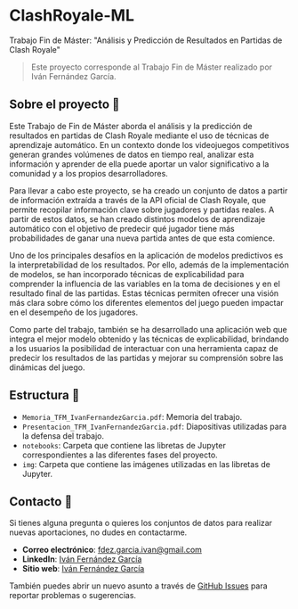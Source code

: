 # ClashRoyale-ML
Trabajo Fin de Máster: "Análisis y Predicción de Resultados en Partidas de Clash Royale"

> Este proyecto corresponde al Trabajo Fin de Máster realizado por Iván Fernández García.


## Sobre el proyecto 📝

Este Trabajo de Fin de Máster aborda el análisis y la predicción de resultados en partidas de Clash Royale mediante el uso de técnicas de aprendizaje automático. En un contexto donde los videojuegos competitivos generan grandes volúmenes de datos en tiempo real, analizar esta información y aprender de ella puede aportar un valor significativo a la comunidad y a los propios desarrolladores.

Para llevar a cabo este proyecto, se ha creado un conjunto de datos a partir de información extraída a través de la API oficial de Clash Royale, que permite recopilar información clave sobre jugadores y partidas reales. A partir de estos datos, se han creado distintos modelos de aprendizaje automático con el objetivo de predecir qué jugador tiene más probabilidades de ganar una nueva partida antes de que esta comience.

Uno de los principales desafíos en la aplicación de modelos predictivos es la interpretabilidad de los resultados. Por ello, además de la implementación de modelos, se han incorporado técnicas de explicabilidad para comprender la influencia de las variables en la toma de decisiones y en el resultado final de las partidas. Estas técnicas permiten ofrecer una visión más clara sobre cómo los diferentes elementos del juego pueden impactar en el desempeño de los jugadores.

Como parte del trabajo, también se ha desarrollado una aplicación web que integra el mejor modelo obtenido y las técnicas de explicabilidad, brindando a los usuarios la posibilidad de interactuar con una herramienta capaz de predecir los resultados de las partidas y mejorar su comprensión sobre las dinámicas del juego.

## Estructura 📂

- ``Memoria_TFM_IvanFernandezGarcia.pdf``: Memoria del trabajo.
- ``Presentacion_TFM_IvanFernandezGarcia.pdf``: Diapositivas utilizadas para la defensa del trabajo.
- ``notebooks``: Carpeta que contiene las libretas de Jupyter correspondientes a las diferentes fases del proyecto.
- ``img``: Carpeta que contiene las imágenes utilizadas en las libretas de Jupyter.

## Contacto 📩

Si tienes alguna pregunta o quieres los conjuntos de datos para realizar nuevas aportaciones, no dudes en contactarme.

- **Correo electrónico**: [fdez.garcia.ivan@gmail.com](mailto:fdez.garcia.ivan@gmail.com)
- **LinkedIn**: [Iván Fernández García](linkedin.com/in/ivan-fdez-garcia)
- **Sitio web**: [Iván Fernández García](https://ivanfdezgarcia.com)

También puedes abrir un nuevo asunto a través de [GitHub Issues](https://github.com/ivan-fdez-garcia/ClashRoyale-ML/issues) para reportar problemas o sugerencias.
